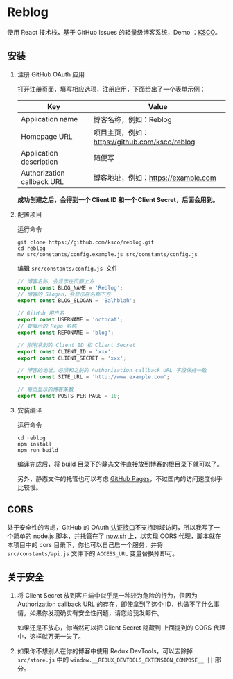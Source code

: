 # Reblog
使用 React 技术栈，基于 GitHub Issues 的轻量级博客系统，Demo ：[KSCO](https://blog-storage.b0.upaiyun.com)。

## 安装

1. 注册 GitHub OAuth 应用

   打开[注册页面](https://github.com/settings/applications/new)，填写相应选项，注册应用，下面给出了一个表单示例：

   | Key                        | Value                                  |
   | -------------------------- | -------------------------------------- |
   | Application name           | 博客名称，例如：Reblog                         |
   | Homepage URL               | 项目主页，例如：https://github.com/ksco/reblog |
   | Application description    | 随便写                                    |
   | Authorization callback URL | 博客地址，例如：https://example.com            |

   **成功创建之后，会得到一个 Client ID 和一个 Client Secret，后面会用到。**

2. 配置项目

   运行命令

   ```shell
   git clone https://github.com/ksco/reblog.git
   cd reblog
   mv src/constants/config.example.js src/constants/config.js
   ```

   编辑 `src/constants/config.js `文件

   ```javascript
   // 博客名称，会显示在页面上方
   export const BLOG_NAME = 'Reblog';
   // 博客的 Slogan，会显示在名称下方
   export const BLOG_SLOGAN = 'Balhblah';

   // GitHub 用户名
   export const USERNAME = 'octocat';
   // 要展示的 Repo 名称
   export const REPONAME = 'blog';

   // 刚刚拿到的 Client ID 和 Client Secret
   export const CLIENT_ID = 'xxx';
   export const CLIENT_SECRET = 'xxx';

   // 博客的地址，必须和之前的 Authorization callback URL 字段保持一致
   export const SITE_URL = 'http://www.example.com';

   // 每页显示的博客条数
   export const POSTS_PER_PAGE = 10;
   ```

3. 安装编译


   运行命令

   ```shell
   cd reblog
   npm install
   npm run build
   ```

   编译完成后，将 build 目录下的静态文件直接放到博客的根目录下就可以了。

   另外，静态文件的托管也可以考虑 [GitHub Pages](https://pages.github.com/)，不过国内的访问速度似乎比较慢。

## CORS

处于安全性的考虑，GitHub 的 OAuth [认证接口](https://github.com/login/oauth/access_token)不支持跨域访问，所以我写了一个简单的 node.js 脚本，并托管在了 [now.sh](https://zeit.co/now) 上，以实现 CORS 代理，脚本就在本项目中的 cors 目录下，你也可以自己启一个服务，并将 `src/constants/api.js` 文件下的 `ACCESS_URL` 变量替换掉即可。

## 关于安全

1. 将 Client Secret 放到客户端中似乎是一种较为危险的行为，但因为 Authorization callback URL 的存在，即使拿到了这个 ID，也做不了什么事情。如果你发现确实有安全性问题，请您给我发邮件。

   如果还是不放心，你当然可以把 Client Secret 隐藏到 上面提到的 CORS 代理中，这样就万无一失了。

2. 如果你不想别人在你的博客中使用 Redux DevTools，可以去除掉 `src/store.js` 中的 `window.__REDUX_DEVTOOLS_EXTENSION_COMPOSE__ ||` 部分。

